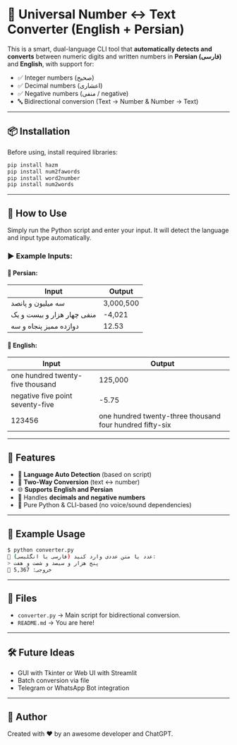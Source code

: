 
# 🔁 Universal Number ↔ Text Converter (English + Persian)

This is a smart, dual-language CLI tool that **automatically detects and converts** between numeric digits and written numbers in **Persian (فارسی)** and **English**, with support for:
- ✅ Integer numbers (صحیح)
- ✅ Decimal numbers (اعشاری)
- ✅ Negative numbers (منفی / negative)
- 🔤 Bidirectional conversion (Text → Number & Number → Text)

---

## 📦 Installation

Before using, install required libraries:

```bash
pip install hazm
pip install num2fawords
pip install word2number
pip install num2words
```

---

## 🚀 How to Use

Simply run the Python script and enter your input. It will detect the language and input type automatically.

### ▶️ Example Inputs:

#### 🔹 Persian:
| Input | Output |
|-------|--------|
| سه میلیون و پانصد | 3,000,500 |
| منفی چهار هزار و بیست و یک | -4,021 |
| دوازده ممیز پنجاه و سه | 12.53 |

#### 🔸 English:
| Input | Output |
|-------|--------|
| one hundred twenty-five thousand | 125,000 |
| negative five point seventy-five | -5.75 |
| 123456 | one hundred twenty-three thousand four hundred fifty-six |

---

## 📜 Features

- 🧠 **Language Auto Detection** (based on script)
- 🔄 **Two-Way Conversion** (text ↔ number)
- 🌐 **Supports English and Persian**
- 🔣 Handles **decimals and negative numbers**
- 🧪 Pure Python & CLI-based (no voice/sound dependencies)

---

## 🧩 Example Usage

```bash
$ python converter.py
🔸 عدد یا متن عددی وارد کنید (فارسی یا انگلیسی):
> پنج هزار و سیصد و شصت و هفت
🔹 خروجی: 5,367
```

---

## 📁 Files

- `converter.py` → Main script for bidirectional conversion.
- `README.md` → You are here!

---

## 🛠 Future Ideas

- GUI with Tkinter or Web UI with Streamlit
- Batch conversion via file
- Telegram or WhatsApp Bot integration

---

## 👤 Author

Created with ❤️ by an awesome developer and ChatGPT.
